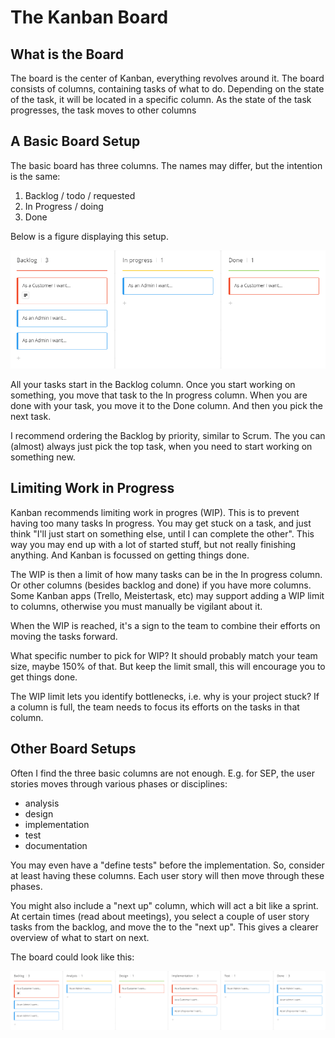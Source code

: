 ﻿# The Kanban Board

## What is the Board
The board is the center of Kanban, everything revolves around it. The board consists of columns, containing tasks of what to do. 
Depending on the state of the task, it will be located in a specific column. As the state of the task progresses, the task moves to other columns


## A Basic Board Setup

The basic board has three columns. The names may differ, but the intention is the same:

1) Backlog / todo / requested
2) In Progress / doing
3) Done

Below is a figure displaying this setup.

![BasicKanbanSetup.png](BasicKanbanSetup.png)

All your tasks start in the Backlog column. Once you start working on something, you move that task to the In progress column.
When you are done with your task, you move it to the Done column. And then you pick the next task.

I recommend ordering the Backlog by priority, similar to Scrum. The you can (almost) always just pick the top task, when you need to start working on something new.


## Limiting Work in Progress
Kanban recommends limiting work in progres (WIP). This is to prevent having too many tasks In progress. You may get stuck on a task, and just think "I'll just start on something else, until I can complete the other". 
This way you may end up with a lot of started stuff, but not really finishing anything. And Kanban is focussed on getting things done.

The WIP is then a limit of how many tasks can be in the In progress column. Or other columns (besides backlog and done) if you have more columns. 
Some Kanban apps (Trello, Meistertask, etc) may support adding a WIP limit to columns, otherwise you must manually be vigilant about it.

When the WIP is reached, it's a sign to the team to combine their efforts on moving the tasks forward. 

What specific number to pick for WIP? It should probably match your team size, maybe 150% of that. But keep the limit small, this will encourage you to get things done.

The WIP limit lets you identify bottlenecks, i.e. why is your project stuck? If a column is full, the team needs to focus its efforts on the tasks in that column.

## Other Board Setups
Often I find the three basic columns are not enough. E.g. for SEP, the user stories moves through various phases or disciplines:

* analysis
* design
* implementation
* test
* documentation

You may even have a "define tests" before the implementation. So, consider at least having these columns. Each user story will then move through these phases.

You might also include a "next up" column, which will act a bit like a sprint. At certain times (read about meetings), you select a couple of user story tasks from the backlog, and move the to the "next up".
This gives a clearer overview of what to start on next.

The board could look like this:

![LargerBoard.png](LargerBoard.png)